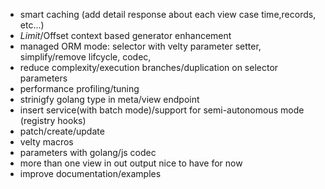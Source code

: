 - smart caching (add detail response about each view case time,records, etc...)
- $Limit/$Offset context based generator enhancement
- managed ORM mode: selector with velty parameter setter, simplify/remove lifcycle, codec,
- reduce complexity/execution branches/duplication on selector parameters
- performance profiling/tuning
- strinigfy golang type in meta/view endpoint
- insert service(with batch mode)/support for semi-autonomous mode (registry hooks)
- patch/create/update
- velty macros
- parameters with golang/js codec
- more than one view in out output nice to have for now
- improve documentation/examples


